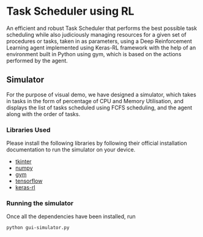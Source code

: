 # Task Scheduler using RL

An efficient and robust Task Scheduler that performs the best possible task scheduling while also judiciously managing resources for a given set of procedures or tasks, taken in as parameters, using a Deep Reinforcement Learning agent implemented using Keras-RL framework with the help of an environment built in Python using gym, which is based on the actions performed by the agent.

## Simulator

For the purpose of visual demo, we have designed a simulator, which takes in tasks in the form of percentage of CPU and Memory Utilisation, and displays the list of tasks scheduled using FCFS scheduling, and the agent along with the order of tasks.

### Libraries Used

Please install the following libraries by following their official installation documentation to run the simulator on your device.

* [tkinter](https://docs.python.org/3/library/tkinter.html)
* [numpy](https://numpy.org)
* [gym](https://pypi.org/project/gym/)
* [tensorflow](https://www.tensorflow.org/)
* [keras-rl](https://pypi.org/project/keras-rl/)

### Running the simulator

Once all the dependencies have been installed, run

```
python gui-simulator.py
```
